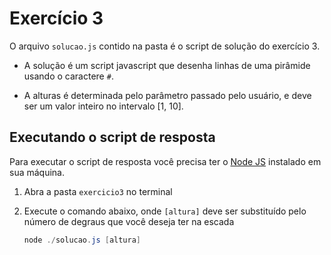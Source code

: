 # Exercício 3

O arquivo `solucao.js` contido na pasta é o script de solução do exercício 3.

- A solução é um script javascript que desenha linhas de uma pirâmide usando o
  caractere `#`.

- A alturas é determinada pelo parâmetro passado pelo usuário, e deve
  ser um valor inteiro no intervalo [1, 10].

## Executando o script de resposta

Para executar o script de resposta você precisa ter o [Node JS](https://nodejs.org/en)
instalado em sua máquina.

1. Abra a pasta `exercicio3` no terminal

2. Execute o comando abaixo, onde `[altura]` deve ser substituído pelo
   número de degraus que você deseja ter na escada

   ```powershell
   node ./solucao.js [altura]
   ```
